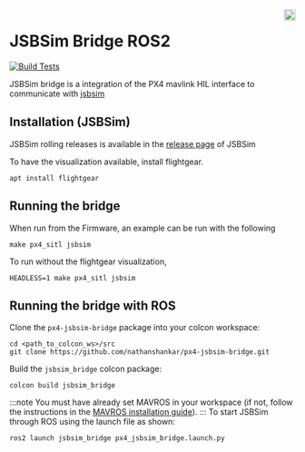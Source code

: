 <img align="right" height="20" src="https://auterion.com/wp-content/uploads/2020/05/auterion_logo_default_sunrise.svg">

# JSBSim Bridge ROS2
[![Build Tests](https://github.com/Auterion/px4-jsbsim-bridge/workflows/Build%20Tests/badge.svg?branch=master)](https://github.com/Auterion/px4-jsbsim-bridge/actions?query=workflow%3A%22Build+Tests%22)

JSBSim bridge is a integration of the PX4 mavlink HIL interface to communicate with [jsbsim](https://github.com/JSBSim-Team/jsbsim)


## Installation (JSBSim)
JSBSim rolling releases is available in the [release page](https://github.com/JSBSim-Team/jsbsim/releases) of JSBSim

To have the visualization available, install flightgear.

```
apt install flightgear
```

## Running the bridge
When run from the Firmware, an example can be run with the following
```
make px4_sitl jsbsim
```

To run without the flightgear visualization,
```
HEADLESS=1 make px4_sitl jsbsim
```

## Running the bridge with ROS
Clone the `px4-jsbsim-bridge` package into your colcon workspace:
```
cd <path_to_colcon_ws>/src
git clone https://github.com/nathanshankar/px4-jsbsim-bridge.git
```
Build the  `jsbsim_bridge` colcon package:
```
colcon build jsbsim_bridge
```
:::note
You must have already set MAVROS in your workspace (if not, follow the instructions in the [MAVROS installation guide](../ros/mavros_installation.md)).
:::
To start JSBSim through ROS using the launch file as shown:
```
ros2 launch jsbsim_bridge px4_jsbsim_bridge.launch.py
```
